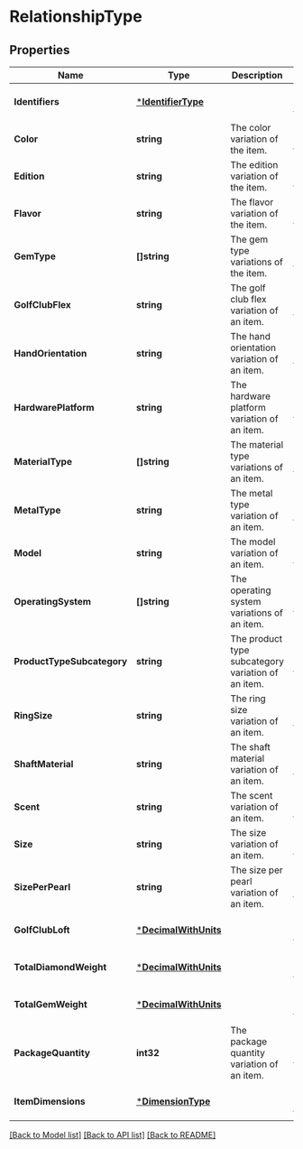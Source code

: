 # RelationshipType

## Properties
Name | Type | Description | Notes
------------ | ------------- | ------------- | -------------
**Identifiers** | [***IdentifierType**](IdentifierType.md) |  | [optional] [default to null]
**Color** | **string** | The color variation of the item. | [optional] [default to null]
**Edition** | **string** | The edition variation of the item. | [optional] [default to null]
**Flavor** | **string** | The flavor variation of the item. | [optional] [default to null]
**GemType** | **[]string** | The gem type variations of the item. | [optional] [default to null]
**GolfClubFlex** | **string** | The golf club flex variation of an item. | [optional] [default to null]
**HandOrientation** | **string** | The hand orientation variation of an item. | [optional] [default to null]
**HardwarePlatform** | **string** | The hardware platform variation of an item. | [optional] [default to null]
**MaterialType** | **[]string** | The material type variations of an item. | [optional] [default to null]
**MetalType** | **string** | The metal type variation of an item. | [optional] [default to null]
**Model** | **string** | The model variation of an item. | [optional] [default to null]
**OperatingSystem** | **[]string** | The operating system variations of an item. | [optional] [default to null]
**ProductTypeSubcategory** | **string** | The product type subcategory variation of an item. | [optional] [default to null]
**RingSize** | **string** | The ring size variation of an item. | [optional] [default to null]
**ShaftMaterial** | **string** | The shaft material variation of an item. | [optional] [default to null]
**Scent** | **string** | The scent variation of an item. | [optional] [default to null]
**Size** | **string** | The size variation of an item. | [optional] [default to null]
**SizePerPearl** | **string** | The size per pearl variation of an item. | [optional] [default to null]
**GolfClubLoft** | [***DecimalWithUnits**](DecimalWithUnits.md) |  | [optional] [default to null]
**TotalDiamondWeight** | [***DecimalWithUnits**](DecimalWithUnits.md) |  | [optional] [default to null]
**TotalGemWeight** | [***DecimalWithUnits**](DecimalWithUnits.md) |  | [optional] [default to null]
**PackageQuantity** | **int32** | The package quantity variation of an item. | [optional] [default to null]
**ItemDimensions** | [***DimensionType**](DimensionType.md) |  | [optional] [default to null]

[[Back to Model list]](../README.md#documentation-for-models) [[Back to API list]](../README.md#documentation-for-api-endpoints) [[Back to README]](../README.md)

